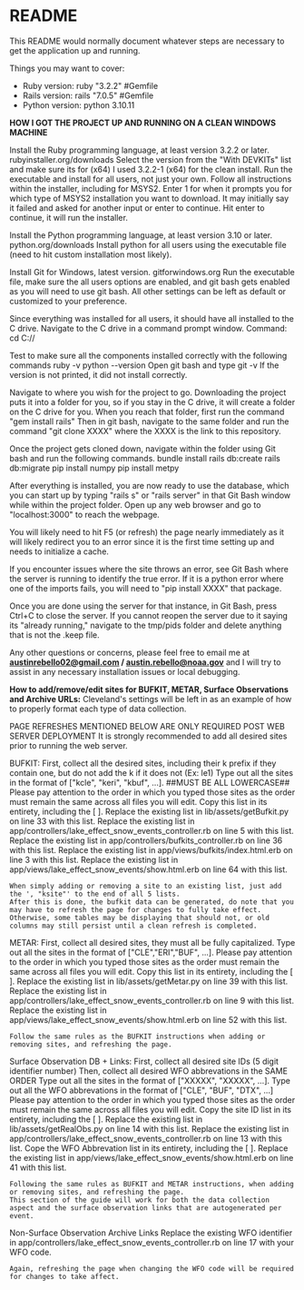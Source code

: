 # README

This README would normally document whatever steps are necessary to get the
application up and running.

Things you may want to cover:

* Ruby version: ruby "3.2.2" #Gemfile
* Rails version: rails "7.0.5" #Gemfile
* Python version: python 3.10.11

**HOW I GOT THE PROJECT UP AND RUNNING ON A CLEAN WINDOWS MACHINE**

Install the Ruby programming language, at least version 3.2.2 or later.
rubyinstaller.org/downloads
Select the version from the "With DEVKITs" list and make sure its for (x64)
I used 3.2.2-1 (x64) for the clean install.
Run the executable and install for all users, not just your own.
Follow all instructions within the installer, including for MSYS2. Enter 1 for when it prompts you for which type of MSYS2 installation you want to download.
It may initially say it failed and asked for another input or enter to continue. Hit enter to continue, it will run the installer.

Install the Python programming language, at least version 3.10 or later.
python.org/downloads
Install python for all users using the executable file (need to hit custom installation most likely).

Install Git for Windows, latest version.
gitforwindows.org
Run the executable file, make sure the all users options are enabled, and git bash gets enabled as you will need to use git bash. All other settings can be left as default or customized to your preference.

Since everything was installed for all users, it should have all installed to the C drive. Navigate to the C drive in a command prompt window.
Command: cd C://

Test to make sure all the components installed correctly with the following commands
ruby -v
python --version
Open git bash and type git -v
If the version is not printed, it did not install correctly.

Navigate to where you wish for the project to go. Downloading the project puts it into a folder for you, so if you stay in the C drive, it will create a folder on the C drive for you.
When you reach that folder, first run the command "gem install rails"
Then in git bash, navigate to the same folder and run the command "git clone XXXX" where the XXXX is the link to this repository.

Once the project gets cloned down, navigate within the folder using Git bash and run the following commands.
bundle install
rails db:create
rails db:migrate
pip install numpy
pip install metpy

After everything is installed, you are now ready to use the database, which you can start up by typing "rails s" or "rails server" in that Git Bash window while within the project folder. Open up any web browser and go to "localhost:3000" to reach the webpage.

You will likely need to hit F5 (or refresh) the page nearly immediately as it will likely redirect you to an error since it is the first time setting up and needs to initialize a cache.

If you encounter issues where the site throws an error, see Git Bash where the server is running to identify the true error. If it is a python error where one of the imports fails, you will need to "pip install XXXX" that package.

Once you are done using the server for that instance, in Git Bash, press Ctrl+C to close the server.
If you cannot reopen the server due to it saying its "already running," navigate to the tmp/pids folder and delete anything that is not the .keep file.

Any other questions or concerns, please feel free to email me at **austinrebello02@gmail.com / austin.rebello@noaa.gov** and I will try to assist in any necessary installation issues or local debugging.



**How to add/remove/edit sites for BUFKIT, METAR, Surface Observations and Archive URLs:**
Cleveland's settings will be left in as an example of how to properly format each type of data collection.

PAGE REFRESHES MENTIONED BELOW ARE ONLY REQUIRED POST WEB SERVER DEPLOYMENT
It is strongly recommended to add all desired sites prior to running the web server.

BUFKIT:
    First, collect all the desired sites, including their k prefix if they contain one, but do not add the k if it does not (Ex: le1)
    Type out all the sites in the format of ["kcle", "keri", "kbuf", ...]. ##MUST BE ALL LOWERCASE##
    Please pay attention to the order in which you typed those sites as the order must remain the same across all files you will edit.
    Copy this list in its entirety, including the [ ].
    Replace the existing list in lib/assets/getBufkit.py on line 33 with this list.
    Replace the existing list in app/controllers/lake_effect_snow_events_controller.rb on line 5 with this list.
    Replace the existing list in app/controllers/bufkits_controller.rb on line 36 with this list.
    Replace the existing list in app/views/bufkits/index.html.erb on line 3 with this list.
    Replace the existing list in app/views/lake_effect_snow_events/show.html.erb on line 64 with this list.

    When simply adding or removing a site to an existing list, just add the ', "ksite"' to the end of all 5 lists.
    After this is done, the bufkit data can be generated, do note that you may have to refresh the page for changes to fully take effect.
    Otherwise, some tables may be displaying that should not, or old columns may still persist until a clean refresh is completed.

METAR:
    First, collect all desired sites, they must all be fully capitalized.
    Type out all the sites in the format of ["CLE","ERI","BUF", ...].
    Please pay attention to the order in which you typed those sites as the order must remain the same across all files you will edit.
    Copy this list in its entirety, including the [ ].
    Replace the existing list in lib/assets/getMetar.py on line 39 with this list.
    Replace the existing list in app/controllers/lake_effect_snow_events_controller.rb on line 9 with this list.
    Replace the existing list in app/views/lake_effect_snow_events/show.html.erb on line 52 with this list.

    Follow the same rules as the BUFKIT instructions when adding or removing sites, and refreshing the page.

Surface Observation DB + Links:
    First, collect all desired site IDs (5 digit identifier number)
    Then, collect all desired WFO abbrevations in the SAME ORDER
    Type out all the sites in the format of ["XXXXX", "XXXXX", ...].
    Type out all the WFO abbrevations in the format of ["CLE", "BUF", "DTX", ...]
    Please pay attention to the order in which you typed those sites as the order must remain the same across all files you will edit.
    Copy the site ID list in its entirety, including the [ ].
    Replace the existing list in lib/assets/getRealObs.py on line 14 with this list.
    Replace the existing list in app/controllers/lake_effect_snow_events_controller.rb on line 13 with this list.
    Cope the WFO Abbrevation list  in its entirety, including the [ ].
    Replace the existing list in app/views/lake_effect_snow_events/show.html.erb on line 41 with this list.

    Following the same rules as BUFKIT and METAR instructions, when adding or removing sites, and refreshing the page.
    This section of the guide will work for both the data collection aspect and the surface observation links that are autogenerated per event.

Non-Surface Observation Archive Links
    Replace the existing WFO identifier in app/controllers/lake_effect_snow_events_controller.rb on line 17 with your WFO code.

    Again, refreshing the page when changing the WFO code will be required for changes to take affect.
    

